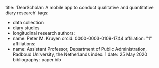 title: 'DearScholar: A mobile app to conduct qualitative and quantitative diary research'
tags:
  - data collection
  - diary studies
  - longitudinal research
authors:
  - name: Peter M. Kruyen
    orcid: 0000-0003-0109-1744
    affiliation: "1"
affiliations:
 - name: Assistant Professor, Department of Public Administration, Radboud University, the Netherlands
   index: 1
date: 25 May 2020
bibliography: paper.bib
